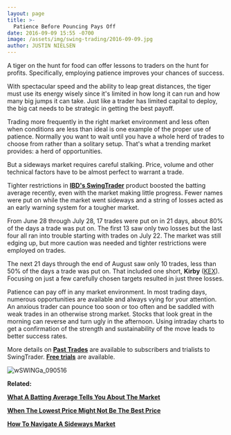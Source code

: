 ```yaml
---
layout: page
title: >-
  Patience Before Pouncing Pays Off
date: 2016-09-09 15:55 -0700
image: /assets/img/swing-trading/2016-09-09.jpg
author: JUSTIN NIELSEN
---
```






A tiger on the hunt for food can offer lessons to traders on the hunt for profits. Specifically, employing patience improves your chances of success.


With spectacular speed and the ability to leap great distances, the tiger must use its energy wisely since it's limited in how long it can run and how many big jumps it can take. Just like a trader has limited capital to deploy, the big cat needs to be strategic in getting the best payoff.


Trading more frequently in the right market environment and less often when conditions are less than ideal is one example of the proper use of patience. Normally you want to wait until you have a whole herd of trades to choose from rather than a solitary setup. That's what a trending market provides: a herd of opportunities.


But a sideways market requires careful stalking. Price, volume and other technical factors have to be almost perfect to warrant a trade.


Tighter restrictions in **[IBD's SwingTrader](http://shop.investors.com/offer/splashresponsive.aspx?id=SwingTrader&src=A011LPH)** product boosted the batting average recently, even with the market making little progress. Fewer names were put on while the market went sideways and a string of losses acted as an early warning system for a tougher market.


From June 28 through July 28, 17 trades were put on in 21 days, about 80% of the days a trade was put on. The first 13 saw only two losses but the last four all ran into trouble starting with trades on July 22. The market was still edging up, but more caution was needed and tighter restrictions were employed on trades.


The next 21 days through the end of August saw only 10 trades, less than 50% of the days a trade was put on. That included one short, **Kirby** ([KEX](https://research.investors.com/quote.aspx?symbol=KEX)). Focusing on just a few carefully chosen targets resulted in just three losses.


Patience can pay off in any market environment. In most trading days, numerous opportunities are available and always vying for your attention. An anxious trader can pounce too soon or too often and be saddled with weak trades in an otherwise strong market. Stocks that look great in the morning can reverse and turn ugly in the afternoon. Using intraday charts to get a confirmation of the strength and sustainability of the move leads to better success rates.


More details on **[Past Trades](https://swingtrader.investors.com/#/past)** are available to subscribers and trialists to SwingTrader. **[Free trials](http://shop.investors.com/offer/splashresponsive.aspx?id=SwingTrader&src=A011LPH)** are available.


![wSWINGa_090516](https://www.investors.com/wp-content/uploads/2016/09/wSWINGa_090516.jpg)


**Related:**


**[What A Batting Average Tells You About The Market](https://www.investors.com/research/swing-trading/what-a-batting-average-tells-you-about-the-market/)**


**[When The Lowest Price Might Not Be The Best Price](https://www.investors.com/research/swing-trading/when-the-lowest-price-might-not-be-the-best-price/)**


**[How To Navigate A Sideways Market](https://www.investors.com/research/swing-trading/how-to-navigate-a-sideways-market/)**


 




